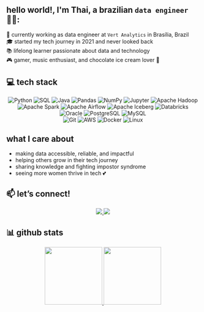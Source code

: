 ## hello world!, I'm Thai, a brazilian **`data engineer`** 👋🏼:

🎯 currently working as data engineer at ``Vert Analytics`` in Brasília, Brazil <br>
🎓 started my tech journey in 2021 and never looked back <br>
📚 lifelong learner passionate about data and technology <br>
🎮 gamer, music enthusiast, and chocolate ice cream lover 🍫   

## 💻 tech stack  

<div align="center">
 
![Python](https://img.shields.io/badge/python-3776AB?style=for-the-badge&logo=python&logoColor=white) 
![SQL](https://img.shields.io/badge/sql-4479A1?style=for-the-badge&logo=postgresql&logoColor=white) 
![Java](https://img.shields.io/badge/java-%23ED8B00.svg?style=for-the-badge&logo=openjdk&logoColor=white)
![Pandas](https://img.shields.io/badge/pandas-150458?style=for-the-badge&logo=pandas&logoColor=white)
![NumPy](https://img.shields.io/badge/numpy-013243?style=for-the-badge&logo=numpy&logoColor=white)
![Jupyter](https://img.shields.io/badge/jupyter-F37626?style=for-the-badge&logo=jupyter&logoColor=white)
![Apache Hadoop](https://img.shields.io/badge/apache%20hadoop-66CCFF?style=for-the-badge&logo=apachehadoop&logoColor=white) 
![Apache Spark](https://img.shields.io/badge/apache%20spark-E25A1C?style=for-the-badge&logo=apachespark&logoColor=white) 
![Apache Airflow](https://img.shields.io/badge/apache%20airflow-017CEE?style=for-the-badge&logo=apacheairflow&logoColor=white) 
![Apache Iceberg](https://img.shields.io/badge/apache%20iceberg-0052CC?style=for-the-badge&logo=apache&logoColor=white) 
![Databricks](https://img.shields.io/badge/databricks-EF3E42?style=for-the-badge&logo=databricks&logoColor=white) 
![Oracle](https://img.shields.io/badge/oracle-F80000?style=for-the-badge&logo=oracle&logoColor=white) 
![PostgreSQL](https://img.shields.io/badge/postgresql-336791?style=for-the-badge&logo=postgresql&logoColor=white) 
![MySQL](https://img.shields.io/badge/mysql-4479A1?style=for-the-badge&logo=mysql&logoColor=white)  
![Git](https://img.shields.io/badge/git-F05032?style=for-the-badge&logo=git&logoColor=white) 
![AWS](https://img.shields.io/badge/AWS-%23FF9900.svg?style=for-the-badge&logo=amazon-aws&logoColor=white) 
![Docker](https://img.shields.io/badge/docker-2496ED?style=for-the-badge&logo=docker&logoColor=white) 
![Linux](https://img.shields.io/badge/linux-FCC624?style=for-the-badge&logo=linux&logoColor=black)
</div>

## what I care about  
- making data accessible, reliable, and impactful  
- helping others grow in their tech journey  
- sharing knowledge and fighting impostor syndrome 
- seeing more women thrive in tech 💕

## 📫 let’s connect!  
<p align="center">
  <a href="https://www.linkedin.com/in/thainarasdo/" target="_blank">
    <img src="https://img.shields.io/badge/-LinkedIn-blue?style=for-the-badge&logo=linkedin&logoColor=white">
  </a>
  <a href="mailto:thnr.oliv@proton.me">
    <img src="https://img.shields.io/badge/-Email-red?style=for-the-badge&logo=gmail&logoColor=white">
  </a>
</p>

## 📊 github stats

<div align="center">
  <a href="https://github.com/thaisdo">
    <img height="150em" src="https://github-readme-stats-5s81.vercel.app/api?username=thaisdo&theme=gotham&show_icons=true"/>
    <img height="150em" src="https://github-readme-stats-5s81.vercel.app/api/top-langs/?username=thaisdo&layout=compact&langs_count=8&theme=gotham"/>
  </a>
</div>
